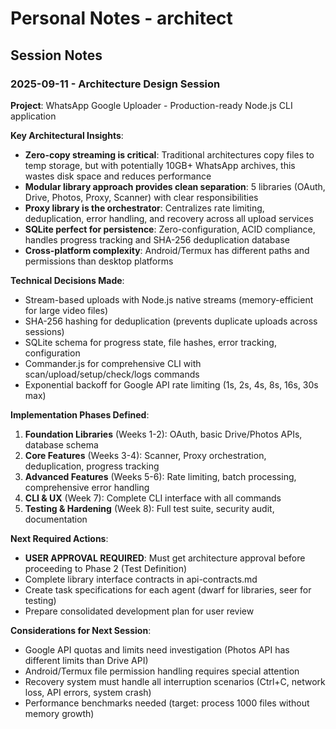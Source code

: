 # Personal Notes - architect

## Session Notes

### 2025-09-11 - Architecture Design Session
**Project**: WhatsApp Google Uploader - Production-ready Node.js CLI application

**Key Architectural Insights**:
- **Zero-copy streaming is critical**: Traditional architectures copy files to temp storage, but with potentially 10GB+ WhatsApp archives, this wastes disk space and reduces performance
- **Modular library approach provides clean separation**: 5 libraries (OAuth, Drive, Photos, Proxy, Scanner) with clear responsibilities
- **Proxy library is the orchestrator**: Centralizes rate limiting, deduplication, error handling, and recovery across all upload services
- **SQLite perfect for persistence**: Zero-configuration, ACID compliance, handles progress tracking and SHA-256 deduplication database
- **Cross-platform complexity**: Android/Termux has different paths and permissions than desktop platforms

**Technical Decisions Made**:
- Stream-based uploads with Node.js native streams (memory-efficient for large video files)
- SHA-256 hashing for deduplication (prevents duplicate uploads across sessions)
- SQLite schema for progress state, file hashes, error tracking, configuration
- Commander.js for comprehensive CLI with scan/upload/setup/check/logs commands
- Exponential backoff for Google API rate limiting (1s, 2s, 4s, 8s, 16s, 30s max)

**Implementation Phases Defined**:
1. **Foundation Libraries** (Weeks 1-2): OAuth, basic Drive/Photos APIs, database schema
2. **Core Features** (Weeks 3-4): Scanner, Proxy orchestration, deduplication, progress tracking
3. **Advanced Features** (Weeks 5-6): Rate limiting, batch processing, comprehensive error handling
4. **CLI & UX** (Week 7): Complete CLI interface with all commands
5. **Testing & Hardening** (Week 8): Full test suite, security audit, documentation

**Next Required Actions**:
- **USER APPROVAL REQUIRED**: Must get architecture approval before proceeding to Phase 2 (Test Definition)
- Complete library interface contracts in api-contracts.md
- Create task specifications for each agent (dwarf for libraries, seer for testing)
- Prepare consolidated development plan for user review

**Considerations for Next Session**:
- Google API quotas and limits need investigation (Photos API has different limits than Drive API)
- Android/Termux file permission handling requires special attention
- Recovery system must handle all interruption scenarios (Ctrl+C, network loss, API errors, system crash)
- Performance benchmarks needed (target: process 1000 files without memory growth)

